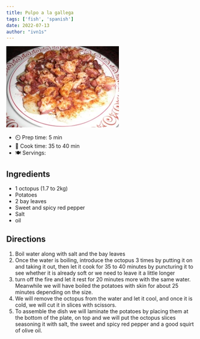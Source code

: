 ```yaml
---
title: Pulpo a la gallega
tags: ['fish', 'spanish']
date: 2022-07-13
author: "ivn1s"
---
```


![pulpo a la gallega](../static/pix/pulpo-gallega.webp)

- ⏲️ Prep time: 5 min
- 🍳 Cook time: 35 to 40 min
- 🍽️ Servings: 

## Ingredients

- 1 octopus (1.7 to 2kg)
- Potatoes
- 2 bay leaves
- Sweet and spicy red pepper
- Salt 
- oil

## Directions

1. Boil water along with salt and the bay leaves
2. Once the water is boiling, introduce the octopus 3 times by putting it on and taking it out, then let it cook for 35 to 40 minutes by puncturing it to see whether it is already soft or we need to leave it a little longer
3. turn off the fire and let it rest for 20 minutes more with the same water. Meanwhile we will have boiled the potatoes with skin for about 25 minutes depending on the size.
4. We will remove the octopus from the water and let it cool, and once it is cold, we will cut it in slices with scissors.
5. To assemble the dish we will laminate the potatoes by placing them at the bottom of the plate, on top and we will put the octopus slices seasoning it with salt, the sweet and spicy red pepper and a good squirt of olive oil.
